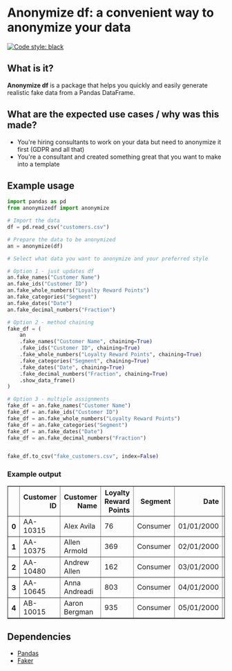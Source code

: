 # Anonymize df: a convenient way to anonymize your data

[![Code style: black](https://img.shields.io/badge/code%20style-black-000000.svg)](https://github.com/psf/black)

## What is it?

**Anonymize df** is a package that helps you quickly and easily generate realistic
fake data from a Pandas DataFrame.

## What are the expected use cases / why was this made?
- You're hiring consultants to work on your data but need to anonymize it first (GDPR and all that)
- You're a consultant and created something great that you want to make into a template

## Example usage

```python
import pandas as pd
from anonymizedf import anonymize

# Import the data
df = pd.read_csv("customers.csv")

# Prepare the data to be anonymized
an = anonymize(df)

# Select what data you want to anonymize and your preferred style

# Option 1 - just updates df
an.fake_names("Customer Name")
an.fake_ids("Customer ID")
an.fake_whole_numbers("Loyalty Reward Points")
an.fake_categories("Segment")
an.fake_dates("Date")
an.fake_decimal_numbers("Fraction")

# Option 2 - method chaining
fake_df = (
    an
    .fake_names("Customer Name", chaining=True)
    .fake_ids("Customer ID", chaining=True)
    .fake_whole_numbers("Loyalty Reward Points", chaining=True)
    .fake_categories("Segment", chaining=True)
    .fake_dates("Date", chaining=True)
    .fake_decimal_numbers("Fraction", chaining=True)
    .show_data_frame()
)

# Option 3 - multiple assignments
fake_df = an.fake_names("Customer Name")
fake_df = an.fake_ids("Customer ID")
fake_df = an.fake_whole_numbers("Loyalty Reward Points")
fake_df = an.fake_categories("Segment")
fake_df = an.fake_dates("Date")
fake_df = an.fake_decimal_numbers("Fraction")


fake_df.to_csv("fake_customers.csv", index=False)

```

### Example output

<table border="1" class="dataframe">
  <thead>
    <tr style="text-align: right;">
      <th></th>
      <th>Customer ID</th>
      <th>Customer Name</th>
      <th>Loyalty Reward Points</th>
      <th>Segment</th>
      <th>Date</th>
      <th>Fraction</th>
      <th>Fake_Customer Name</th>
      <th>Fake_Customer ID</th>
      <th>Fake_Loyalty Reward Points</th>
      <th>Fake_Segment</th>
      <th>Fake_Date</th>
      <th>Fake_Fraction</th>
    </tr>
  </thead>
  <tbody>
    <tr>
      <th>0</th>
      <td>AA-10315</td>
      <td>Alex Avila</td>
      <td>76</td>
      <td>Consumer</td>
      <td>01/01/2000</td>
      <td>7.6</td>
      <td>Christian Metcalfe-Reid</td>
      <td>YEJP71011502726136</td>
      <td>558</td>
      <td>Segment 1</td>
      <td>1978-11-09</td>
      <td>29.96</td>
    </tr>
    <tr>
      <th>1</th>
      <td>AA-10375</td>
      <td>Allen Armold</td>
      <td>369</td>
      <td>Consumer</td>
      <td>02/01/2000</td>
      <td>36.9</td>
      <td>Helen Taylor</td>
      <td>XWOB83170110594048</td>
      <td>286</td>
      <td>Segment 1</td>
      <td>1989-12-29</td>
      <td>72.50</td>
    </tr>
    <tr>
      <th>2</th>
      <td>AA-10480</td>
      <td>Andrew Allen</td>
      <td>162</td>
      <td>Consumer</td>
      <td>03/01/2000</td>
      <td>16.2</td>
      <td>Joanne Price</td>
      <td>VVCJ28547588747677</td>
      <td>742</td>
      <td>Segment 1</td>
      <td>1982-09-23</td>
      <td>79.77</td>
    </tr>
    <tr>
      <th>3</th>
      <td>AA-10645</td>
      <td>Anna Andreadi</td>
      <td>803</td>
      <td>Consumer</td>
      <td>04/01/2000</td>
      <td>80.3</td>
      <td>Rhys Jones</td>
      <td>OXCI12190813836802</td>
      <td>206</td>
      <td>Segment 1</td>
      <td>2000-10-14</td>
      <td>7.15</td>
    </tr>
    <tr>
      <th>4</th>
      <td>AB-10015</td>
      <td>Aaron Bergman</td>
      <td>935</td>
      <td>Consumer</td>
      <td>05/01/2000</td>
      <td>93.5</td>
      <td>Nigel Baldwin-Cook</td>
      <td>JOXS05799252235987</td>
      <td>914</td>
      <td>Segment 1</td>
      <td>2018-01-30</td>
      <td>40.66</td>
    </tr>
  </tbody>
</table>

## Dependencies
- [Pandas](https://pandas.pydata.org)
- [Faker](https://github.com/joke2k/faker)
